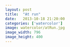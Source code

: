 ```yaml
---
layout: post
title:  "At run"
date:   2013-10-18 21:20:00
categories: ['watercolor']
image: watercolor/atRun.jpg
image_width: 796
image_height: 400
---
```


